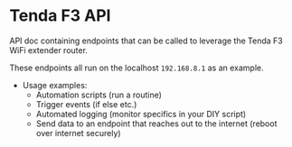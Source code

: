 # Tenda F3 API

API doc containing endpoints that can be called to leverage the Tenda F3 WiFi extender router.

These endpoints all run on the localhost `192.168.8.1` as an example.

- Usage examples: 
    - Automation scripts (run a routine)
    - Trigger events (if else etc.)
    - Automated logging (monitor specifics in your DIY script)
    - Send data to an endpoint that reaches out to the internet (reboot over internet securely)



